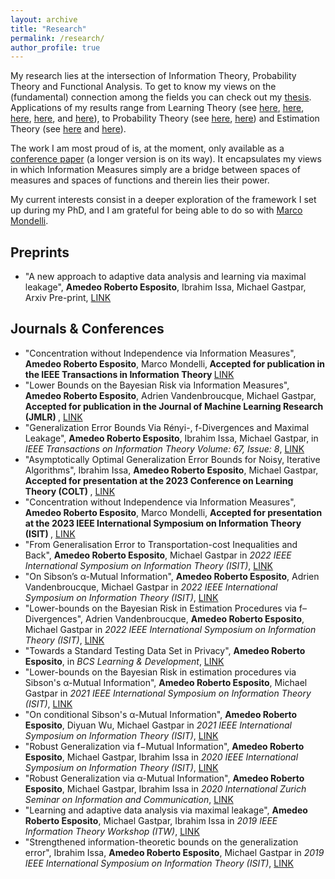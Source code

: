 ```yaml
---
layout: archive
title: "Research"
permalink: /research/
author_profile: true
---
```


My research lies at the intersection of Information Theory, Probability Theory and Functional Analysis. 
To get to know my views on the (fundamental) connection among the fields you can check out my [thesis](https://infoscience.epfl.ch/record/294547).
Applications of my results range from Learning Theory (see [here](https://ieeexplore.ieee.org/abstract/document/8849834), 
[here](https://ieeexplore.ieee.org/abstract/document/9444402), 
[here](https://ieeexplore.ieee.org/abstract/document/8989057), [here](https://arxiv.org/abs/2001.06399), 
and [here](https://ieeexplore.ieee.org/abstract/document/9174117)), to Probability Theory 
(see [here](https://ieeexplore.ieee.org/abstract/document/9517944), [here](https://arxiv.org/pdf/2303.07245.pdf)) and Estimation Theory (see [here](https://ieeexplore.ieee.org/abstract/document/9517954)
and [here](https://ieeexplore.ieee.org/abstract/document/9834708)).

The work I am most proud of is, at the moment, only available as a [conference paper](https://ieeexplore.ieee.org/abstract/document/9834354) 
(a longer version is on its way). It encapsulates my views in which Information Measures simply are a bridge between spaces of measures
and spaces of functions and therein lies their power. 

My current interests consist in a deeper exploration of the framework I set up during my PhD,
and I am grateful for being able to do so with [Marco Mondelli](http://www.marcomondelli.com).


<h2 class="page__title">Preprints</h2>
<ul>
  <li>"A new approach to adaptive data analysis and learning via maximal leakage", <strong>Amedeo Roberto Esposito</strong>,  Ibrahim Issa, Michael Gastpar, Arxiv Pre-print, <a href="https://arxiv.org/pdf/1903.01777.pdf"> LINK </a></li>
</ul>


<h2 class="page__title">Journals & Conferences</h2>
<ul>
  <li>"Concentration without Independence via Information Measures", <strong>Amedeo Roberto Esposito</strong>, Marco Mondelli,<strong> Accepted for publication in the IEEE Transactions in Information Theory </strong><a href="https://arxiv.org/pdf/2303.07245.pdf "> LINK </a></li>
    <li>"Lower Bounds on the Bayesian Risk via Information Measures", <strong>Amedeo Roberto Esposito</strong>, Adrien Vandenbroucque, Michael Gastpar, <strong> Accepted for publication in the Journal of Machine Learning Research (JMLR) </strong>,  <a href="https://arxiv.org/pdf/2303.12497.pdf"> LINK </a></li>
  <li>"Generalization Error Bounds Via Rényi-, f-Divergences and Maximal Leakage", <strong>Amedeo Roberto Esposito</strong>, Ibrahim Issa, Michael Gastpar, in <em> IEEE Transactions on Information Theory Volume: 67, Issue: 8</em>, <a href="https://ieeexplore.ieee.org/document/9444402"> LINK </a></li>
   <li>"Asymptotically Optimal Generalization Error Bounds for Noisy, Iterative Algorithms", Ibrahim Issa, <strong>Amedeo Roberto Esposito</strong>, Michael Gastpar, <strong> Accepted for presentation at the 2023 Conference on Learning Theory (COLT) </strong>, <a href="https://arxiv.org/pdf/2302.14518.pdf"> LINK </a></li>
   <li>"Concentration without Independence via Information Measures", <strong>Amedeo Roberto Esposito</strong>, Marco Mondelli, <strong> Accepted for presentation at the 2023 IEEE International Symposium on Information Theory (ISIT) </strong>, <a href="https://arxiv.org/pdf/2303.07245.pdf "> LINK </a></li>
    <li>"From Generalisation Error to Transportation-cost Inequalities and Back",  <strong>Amedeo Roberto Esposito</strong>, Michael Gastpar in <em> 2022 IEEE International Symposium on Information Theory (ISIT)</em>, <a href="https://ieeexplore.ieee.org/abstract/document/9834354"> LINK </a></li>
  <li>"On Sibson’s α-Mutual Information", <strong>Amedeo Roberto Esposito</strong>, Adrien Vandenbroucque, Michael Gastpar in <em> 2022 IEEE International Symposium on Information Theory (ISIT)</em>, <a href="https://ieeexplore.ieee.org/abstract/document/9834428"> LINK </a></li>
  <li>"Lower-bounds on the Bayesian Risk in Estimation Procedures via f–Divergences",  Adrien Vandenbroucque, <strong>Amedeo Roberto Esposito</strong>, Michael Gastpar in <em> 2022 IEEE International Symposium on Information Theory (ISIT)</em>, <a href="https://ieeexplore.ieee.org/abstract/document/9834708"> LINK </a></li>
    <li>"Towards a Standard Testing Data Set in Privacy", <strong>Amedeo Roberto Esposito</strong>, in <em> BCS Learning & Development</em>, <a href="https://ucl.scienceopen.com/document_file/30dda6d3-0a2c-4b2e-9fa14c91d736bce3/ScienceOpen/1_Esposito_ODAK22.pdf"> LINK </a></li>
  

  <li>"Lower-bounds on the Bayesian Risk in estimation procedures via Sibson's α-Mutual Information",  <strong>Amedeo Roberto Esposito</strong>, Michael Gastpar in <em> 2021 IEEE International Symposium on Information Theory (ISIT)</em>, <a href="https://ieeexplore.ieee.org/abstract/document/9517954"> LINK </a></li>
   <li>"On conditional Sibson's α-Mutual Information",  <strong>Amedeo Roberto Esposito</strong>, Diyuan Wu, Michael Gastpar in <em> 2021 IEEE International Symposium on Information Theory (ISIT)</em>, <a href="https://ieeexplore.ieee.org/abstract/document/9517944"> LINK </a></li>
  
   <li>"Robust Generalization via f−Mutual Information",  <strong>Amedeo Roberto Esposito</strong>, Michael Gastpar, Ibrahim Issa in <em> 2020 IEEE International Symposium on Information Theory (ISIT)</em>, <a href="https://ieeexplore.ieee.org/abstract/document/9174117"> LINK </a></li>
  
   <li>"Robust Generalization via α-Mutual Information",  <strong>Amedeo Roberto Esposito</strong>, Michael Gastpar, Ibrahim Issa in <em> 2020 International Zurich Seminar on Information and Communication</em>, <a href="https://arxiv.org/pdf/2001.06399"> LINK </a></li>
  
   <li>"Learning and adaptive data analysis via maximal leakage",  <strong>Amedeo Roberto Esposito</strong>, Michael Gastpar, Ibrahim Issa in <em> 2019 IEEE Information Theory Workshop (ITW)</em>, <a href="https://ieeexplore.ieee.org/abstract/document/8989057"> LINK </a></li>
  
   <li>"Strengthened information-theoretic bounds on the generalization error",  Ibrahim Issa, <strong>Amedeo Roberto Esposito</strong>, Michael Gastpar in <em> 2019 IEEE International Symposium on Information Theory (ISIT)</em>, <a href="https://ieeexplore.ieee.org/abstract/document/8849834"> LINK </a></li>
</ul>

